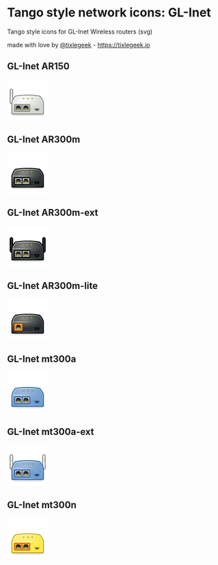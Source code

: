 # Tango style network icons:  GL-Inet

Tango style icons for GL-Inet Wireless routers (svg)

made with love by [@tixlegeek](https://twitter.com/tixlegeek) - https://tixlegeek.io 

## GL-Inet AR150

![glinet_ar150-ext](glinet_ar150-ext.svg)

## GL-Inet AR300m

![./glinet_ar300m.svg](./glinet_ar300m.svg)

## GL-Inet AR300m-ext

![./glinet_ar300m-ext.svg](./glinet_ar300m-ext.svg)

## GL-Inet AR300m-lite

![./glinet_ar300m-lite.svg](./glinet_ar300m-lite.svg)

## GL-Inet mt300a

![glinet_mt300a](glinet_mt300a.svg)

## GL-Inet mt300a-ext

![./glinet_mt300a-ext.svg](./glinet_mt300a-ext.svg)

## GL-Inet mt300n

![./glinet_mt300n.svg](./glinet_mt300n.svg)



